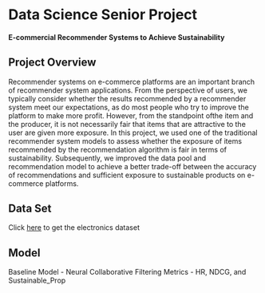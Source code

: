 # Data Science Senior Project
#### E-commercial Recommender Systems to Achieve Sustainability
## Project Overview
Recommender systems on e-commerce platforms are an important branch of recommender system applications. From the perspective of users, we typically consider whether the results recommended by a recommender system meet our expectations, as do most people who try to improve the platform to make more profit. However, from the standpoint ofthe item and the producer, it is not necessarily fair that items that are attractive to the user are given more exposure. In this project, we used one of the traditional recommender system models to assess whether the exposure of items recommended by the recommendation algorithm is fair in terms of sustainability. Subsequently, we improved the data pool and recommendation model to achieve a better trade-off between the accuracy of recommendations and sufficient exposure to sustainable products on e-commerce platforms.
## Data Set
Click [here](https://drive.google.com/file/d/1Sk3VQfgSO8kRl5xOP5po2PK3CwCslTKk/view?usp=sharing) to get the electronics dataset
## Model
Baseline Model - Neural Collaborative Filtering
Metrics - HR, NDCG, and Sustainable_Prop
